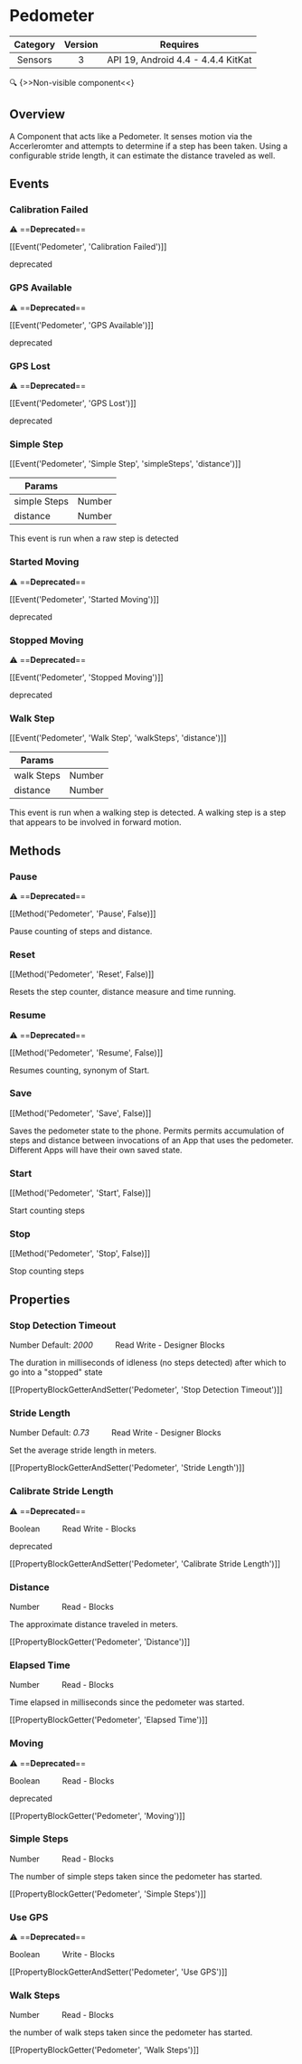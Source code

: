 # Pedometer

| Category | Version | Requires |
|:--------:|:-------:|:--------:|
|Sensors|3|API 19, Android 4.4 - 4.4.4 KitKat|

:mag: {>>Non-visible component<<}

## Overview

A Component that acts like a Pedometer. It senses motion via the Accerleromter and attempts to determine if a step has been taken. Using a configurable stride length, it can estimate the distance traveled as well. 

## Events

### Calibration Failed

:warning: ==**Deprecated**==

[[Event('Pedometer', 'Calibration Failed')]]

deprecated

### GPS Available

:warning: ==**Deprecated**==

[[Event('Pedometer', 'GPS Available')]]

deprecated

### GPS Lost

:warning: ==**Deprecated**==

[[Event('Pedometer', 'GPS Lost')]]

deprecated

### Simple Step

[[Event('Pedometer', 'Simple Step', 'simpleSteps', 'distance')]]

| Params | []() |
|--------|------|
|simple Steps|Number|
|distance|Number|


This event is run when a raw step is detected

### Started Moving

:warning: ==**Deprecated**==

[[Event('Pedometer', 'Started Moving')]]

deprecated

### Stopped Moving

:warning: ==**Deprecated**==

[[Event('Pedometer', 'Stopped Moving')]]

deprecated

### Walk Step

[[Event('Pedometer', 'Walk Step', 'walkSteps', 'distance')]]

| Params | []() |
|--------|------|
|walk Steps|Number|
|distance|Number|


This event is run when a walking step is detected. A walking step is a step that appears to be involved in forward motion.

## Methods

### Pause

:warning: ==**Deprecated**==

[[Method('Pedometer', 'Pause', False)]]

Pause counting of steps and distance.

### Reset

[[Method('Pedometer', 'Reset', False)]]

Resets the step counter, distance measure and time running.

### Resume

:warning: ==**Deprecated**==

[[Method('Pedometer', 'Resume', False)]]

Resumes counting, synonym of Start.

### Save

[[Method('Pedometer', 'Save', False)]]

Saves the pedometer state to the phone. Permits permits accumulation of steps and distance between invocations of an App that uses the pedometer. Different Apps will have their own saved state.

### Start

[[Method('Pedometer', 'Start', False)]]

Start counting steps

### Stop

[[Method('Pedometer', 'Stop', False)]]

Stop counting steps

## Properties

### Stop Detection Timeout

<span class="chip chip-number">Number</span> <span class="chip chip-number">Default: <i>2000</i></span>&nbsp;&nbsp;&nbsp;&nbsp;&nbsp;&nbsp;&nbsp;&nbsp;&nbsp;&nbsp;<span class="chip chip-rw">Read</span> <span class="chip chip-rw">Write</span> - <span class="chip chip-bd">Designer</span> <span class="chip chip-bd">Blocks</span> 

The duration in milliseconds of idleness (no steps detected) after which to go into a "stopped" state

[[PropertyBlockGetterAndSetter('Pedometer', 'Stop Detection Timeout')]]

### Stride Length

<span class="chip chip-number">Number</span> <span class="chip chip-number">Default: <i>0.73</i></span>&nbsp;&nbsp;&nbsp;&nbsp;&nbsp;&nbsp;&nbsp;&nbsp;&nbsp;&nbsp;<span class="chip chip-rw">Read</span> <span class="chip chip-rw">Write</span> - <span class="chip chip-bd">Designer</span> <span class="chip chip-bd">Blocks</span> 

Set the average stride length in meters.

[[PropertyBlockGetterAndSetter('Pedometer', 'Stride Length')]]

### Calibrate Stride Length

:warning: ==**Deprecated**==

<span class="chip chip-boolean">Boolean</span>&nbsp;&nbsp;&nbsp;&nbsp;&nbsp;&nbsp;&nbsp;&nbsp;&nbsp;&nbsp;<span class="chip chip-rw">Read</span> <span class="chip chip-rw">Write</span> - <span class="chip chip-bd">Blocks</span> 

deprecated

[[PropertyBlockGetterAndSetter('Pedometer', 'Calibrate Stride Length')]]

### Distance

<span class="chip chip-number">Number</span>&nbsp;&nbsp;&nbsp;&nbsp;&nbsp;&nbsp;&nbsp;&nbsp;&nbsp;&nbsp;<span class="chip chip-rw">Read</span> - <span class="chip chip-bd">Blocks</span> 

The approximate distance traveled in meters.

[[PropertyBlockGetter('Pedometer', 'Distance')]]

### Elapsed Time

<span class="chip chip-number">Number</span>&nbsp;&nbsp;&nbsp;&nbsp;&nbsp;&nbsp;&nbsp;&nbsp;&nbsp;&nbsp;<span class="chip chip-rw">Read</span> - <span class="chip chip-bd">Blocks</span> 

Time elapsed in milliseconds since the pedometer was started.

[[PropertyBlockGetter('Pedometer', 'Elapsed Time')]]

### Moving

:warning: ==**Deprecated**==

<span class="chip chip-boolean">Boolean</span>&nbsp;&nbsp;&nbsp;&nbsp;&nbsp;&nbsp;&nbsp;&nbsp;&nbsp;&nbsp;<span class="chip chip-rw">Read</span> - <span class="chip chip-bd">Blocks</span> 

deprecated

[[PropertyBlockGetter('Pedometer', 'Moving')]]

### Simple Steps

<span class="chip chip-number">Number</span>&nbsp;&nbsp;&nbsp;&nbsp;&nbsp;&nbsp;&nbsp;&nbsp;&nbsp;&nbsp;<span class="chip chip-rw">Read</span> - <span class="chip chip-bd">Blocks</span> 

The number of simple steps taken since the pedometer has started.

[[PropertyBlockGetter('Pedometer', 'Simple Steps')]]

### Use GPS

:warning: ==**Deprecated**==

<span class="chip chip-boolean">Boolean</span>&nbsp;&nbsp;&nbsp;&nbsp;&nbsp;&nbsp;&nbsp;&nbsp;&nbsp;&nbsp;<span class="chip chip-rw">Write</span> - <span class="chip chip-bd">Blocks</span> 

[[PropertyBlockGetterAndSetter('Pedometer', 'Use GPS')]]

### Walk Steps

<span class="chip chip-number">Number</span>&nbsp;&nbsp;&nbsp;&nbsp;&nbsp;&nbsp;&nbsp;&nbsp;&nbsp;&nbsp;<span class="chip chip-rw">Read</span> - <span class="chip chip-bd">Blocks</span> 

the number of walk steps taken since the pedometer has started.

[[PropertyBlockGetter('Pedometer', 'Walk Steps')]]
